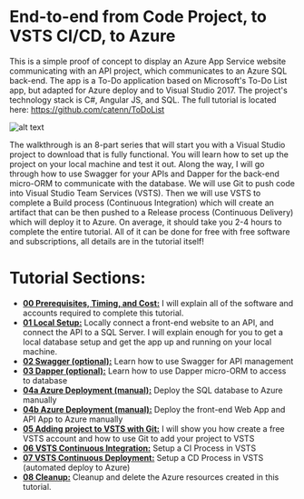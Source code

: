 # End-to-end from Code Project, to VSTS CI/CD, to Azure
This is a simple proof of concept to display an Azure App Service website communicating with an API project, which communicates to an Azure SQL back-end. The app is a To-Do application based on Microsoft's To-Do List app, but adapted for Azure deploy and to Visual Studio 2017. The project's technology stack is C#, Angular JS, and SQL. The full tutorial is located here: https://github.com/catenn/ToDoList

![alt text](https://github.com/catenn/ToDoList/blob/master/Images/todolist-diagram.png)

The walkthrough is an 8-part series that will start you with a Visual Studio project to download that is fully functional.  You will learn how to set up the project on your local machine and test it out.  Along the way, I will go through how to use Swagger for your APIs and Dapper for the back-end micro-ORM to communicate with the database.  We will use Git to push code into Visual Studio Team Services (VSTS).  Then we will use VSTS to complete a Build process (Continuous Integration) which will create an artifact that can be then pushed to a Release process (Continuous Delivery) which will deploy it to Azure.  On average, it should take you 2-4 hours to complete the entire tutorial.  All of it can be done for free with free software and subscriptions, all details are in the tutorial itself! 


# Tutorial Sections: 
* **[00 Prerequisites, Timing, and Cost:](https://github.com/catenn/ToDoList/wiki/00.-Prerequisites,-Timing,-and-Cost)** I will explain all of the software and accounts required to complete this tutorial. 
* **[01 Local Setup:](https://github.com/catenn/ToDoList/wiki/01.-Local-Setup)** Locally connect a front-end website to an API, and connect the API to a SQL Server. I will explain enough for you to get a local database setup and get the app up and running on your local machine. 
* **[02 Swagger (optional):](https://github.com/catenn/ToDoList/wiki/02.-Swagger)** Learn how to use Swagger for API management
* **[03 Dapper (optional):](https://github.com/catenn/ToDoList/wiki/03.-Dapper)** Learn how to use Dapper micro-ORM to access to database
* **[04a Azure Deployment (manual):](https://github.com/catenn/ToDoList/wiki/04a.-Azure-Deployment-(Azure-SQL))** Deploy the SQL database to Azure manually
* **[04b Azure Deployment (manual):](https://github.com/catenn/ToDoList/wiki/04b.-Azure-Deployment-(App-Services:-Web-App-&-API-App))** Deploy the front-end Web App and API App to Azure manually
* **[05 Adding project to VSTS with Git:](https://github.com/catenn/ToDoList/wiki/05.-Adding-project-to-VSTS-with-Git)** I will show you how create a free VSTS account and how to use Git to add your project to VSTS
* **[06 VSTS Continuous Integration:](https://github.com/catenn/ToDoList/wiki/06.-VSTS-Continuous-Integration-(Build-Definition))** Setup a CI Process in VSTS 
* **[07 VSTS Continuous Deployment:](https://github.com/catenn/ToDoList/wiki/07.-VSTS-Continuous-Deployment-(Release-Definitions))** Setup a CD Process in VSTS (automated deploy to Azure)
* **[08 Cleanup:](https://github.com/catenn/ToDoList/wiki/08.-Cleanup)** Cleanup and delete the Azure resources created in this tutorial. 

